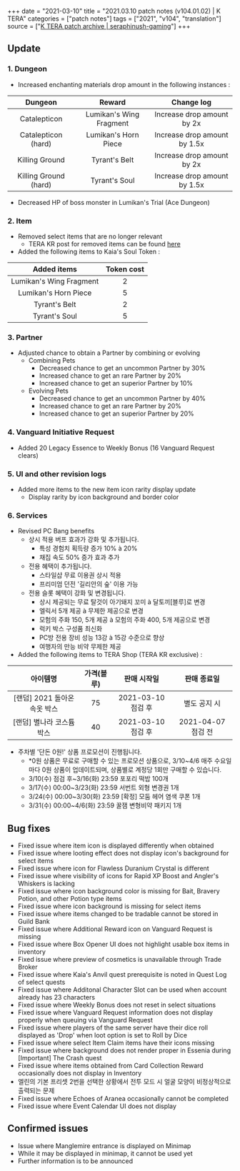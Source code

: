 +++
date = "2021-03-10"
title = "2021.03.10 patch notes (v104.01.02) | K TERA"
categories = ["patch notes"]
tags = ["2021", "v104", "translation"]
source = ["[K TERA patch archive | seraphinush-gaming](/ko/patch/ko/2021/v104-01-02)"]
+++

## Update

### 1. Dungeon
- Increased enchanting materials drop amount in the following instances :

| Dungeon | Reward | Change log |
| :-: | :-: | :-: |
| Catalepticon | Lumikan's Wing Fragment | Increase drop amount by 2x |
| Catalepticon (hard) | Lumikan's Horn Piece | Increase drop amount by 1.5x |
| Killing Ground | Tyrant's Belt | Increase drop amount by 2x |
| Killing Ground (hard) | Tyrant's Soul | Increase drop amount by 1.5x |

- Decreased HP of boss monster in Lumikan's Trial (Ace Dungeon)

### 2. Item
- Removed select items that are no longer relevant
  - TERA KR post for removed items can be found [here](https://playtera.co.kr/news/notice/173)
- Added the following items to Kaia's Soul Token :

| Added items | Token cost |
| :-: | :-: |
| Lumikan's Wing Fragment | 2 |
| Lumikan's Horn Piece | 5 |
| Tyrant's Belt | 2 |
| Tyrant's Soul | 5 |

### 3. Partner
- Adjusted chance to obtain a Partner by combining or evolving
  - Combining Pets
    - Decreased chance to get an uncommon Partner by 30%
    - Increased chance to get an rare Partner by 20%
    - Increased chance to get an superior Partner by 10%
  - Evolving Pets
    - Decreased chance to get an uncommon Partner by 40%
    - Increased chance to get an rare Partner by 20%
    - Increased chance to get an superior Partner by 20%

### 4. Vanguard Initiative Request
- Added 20 Legacy Essence to Weekly Bonus (16 Vanguard Request clears)

### 5. UI and other revision logs
- Added more items to the new item icon rarity display update
  - Display rarity by icon background and border color

### 6. Services
- Revised PC Bang benefits
  - 상시 적용 버프 효과가 강화 및 추가됩니다.
    - 특성 경험치 획득량 증가 10% à 20%
    - 채집 속도 50% 증가 효과 추가
  - 전용 혜택이 추가됩니다.
    - 스타일샵 무료 이용권 상시 적용
    - 프리미엄 던전 '길리안의 숲' 이용 가능
  - 전용 슬롯 혜택이 강화 및 변경됩니다.
    - 상시 제공되는 무료 탈것이 아기돼지 꼬미 à 달토끼[블루]로 변경
    - 엘릭서 5개 제공 à 무제한 제공으로 변경
    - 모험의 주화 150, 5개 제공 à 모험의 주화 400, 5개 제공으로 변경
    - 럭키 박스 구성품 최신화
    - PC방 전용 장비 성능 13강 à 15강 수준으로 향상
    - 여행자의 만능 비약 무제한 제공
- Added the following items to TERA Shop (TERA KR exclusive) :

| 아이템명 | 가격(블루) | 판매 시작일 | 판매 종료일 |
| :-: | :-: | :-: | :-: |
| [랜덤] 2021 돌아온 속옷 박스 | 75 | 2021-03-10 점검 후 | 별도 공지 시 |
| [랜덤] 별나라 코스튬 박스 | 40 | 2021-03-10 점검 후 | 2021-04-07 점검 전 |

- 주차별 '단돈 0원!' 상품 프로모션이 진행됩니다.
  - *0원 상품은 무료로 구매할 수 있는 프로모션 상품으로, 3/10~4/6 매주 수요일마다 0원 상품이 업데이트되며, 상품별로 계정당 1회만 구매할 수 있습니다.
  - 3/10(수) 점검 후~3/16(화) 23:59 포포리 떡밥 100개
  - 3/17(수) 00:00~3/23(화) 23:59 서번트 외형 변경권 1개
  - 3/24(수) 00:00~3/30(화) 23:59 [확정] 모둠 헤어 염색 쿠폰 1개
  - 3/31(수) 00:00~4/6(화) 23:59 꿀잼 변형비약 패키지 1개

## Bug fixes

- Fixed issue where item icon is displayed differently when obtained
- Fixed issue where looting effect does not display icon's background for select items
- Fixed issue where icon for Flawless Duranium Crystal is different
- Fixed issue where visibility of icons for Rapid XP Boost and Angler's Whiskers is lacking
- Fixed issue where icon background color is missing for Bait, Bravery Potion, and other Potion type items
- Fixed issue where icon background is missing for select items
- Fixed issue where items changed to be tradable cannot be stored in Guild Bank
- Fixed issue where Additional Reward icon on Vanguard Request is missing
- Fixed issue where Box Opener UI does not highlight usable box items in inventory
- Fixed issue where preview of cosmetics is unavailable through Trade Broker
- Fixed issue where Kaia's Anvil quest prerequisite is noted in Quest Log of select quests
- Fixed issue where Additonal Character Slot can be used when account already has 23 characters
- Fixed issue where Weekly Bonus does not reset in select situations
- Fixed issue where Vanguard Request information does not display properly when queuing via Vanguard Request
- Fixed issue where players of the same server have their dice roll displayed as 'Drop' when loot option is set to Roll by Dice
- Fixed issue where select Item Claim items have their icons missing
- Fixed issue where background does not render proper in Essenia during [Important] The Crash quest
- Fixed issue where items obtained from Card Collection Reward occasionally does not display in Inventory
- 엘린의 기본 프리셋 2번을 선택한 상황에서 전투 모드 시 얼굴 모양이 비정상적으로 출력되는 문제
- Fixed issue where Echoes of Aranea occasionally cannot be completed
- Fixed issue where Event Calendar UI does not display

## Confirmed issues

- Issue where Manglemire entrance is displayed on Minimap
- While it may be displayed in minimap, it cannot be used yet
- Further information is to be announced
